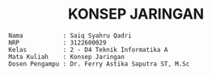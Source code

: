 <div align="center"><h1> KONSEP JARINGAN </h1></div>

    Nama           : Saiq Syahru Qadri
    NRP            : 3122600029
    Kelas          : 2 - D4 Teknik Informatika A
    Mata Kuliah    : Konsep Jaringan
    Dosen Pengampu : Dr. Ferry Astika Saputra ST, M.Sc

